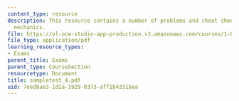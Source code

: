 ```yaml
---
content_type: resource
description: This resource contains a number of problems and cheat sheets on fluid
  mechanics.
file: https://ol-ocw-studio-app-production.s3.amazonaws.com/courses/1-060-engineering-mechanics-ii-spring-2006/7eed8ae31d2a19290373aff1b43315ea_sampletest_4.pdf
file_type: application/pdf
learning_resource_types:
- Exams
parent_title: Exams
parent_type: CourseSection
resourcetype: Document
title: sampletest_4.pdf
uid: 7eed8ae3-1d2a-1929-0373-aff1b43315ea
---
```


